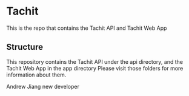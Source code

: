 # Tachit

This is the repo that contains the Tachit API and Tachit Web App

## Structure

This repository contains the Tachit API under the api directory, and the Tachit Web App in the app directory
Please visit those folders for more information about them.

Andrew Jiang new developer